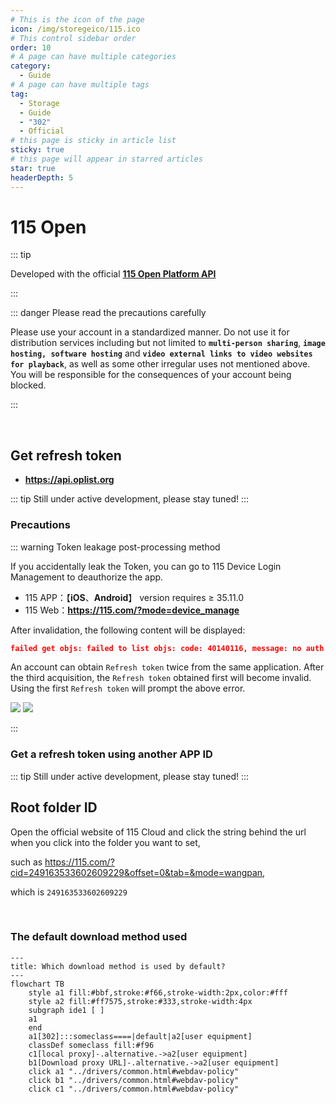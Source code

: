 ```yaml
---
# This is the icon of the page
icon: /img/storegeico/115.ico
# This control sidebar order
order: 10
# A page can have multiple categories
category:
  - Guide
# A page can have multiple tags
tag:
  - Storage
  - Guide
  - "302"
  - Official
# this page is sticky in article list
sticky: true
# this page will appear in starred articles
star: true
headerDepth: 5
---
```


# 115 Open

::: tip

Developed with the official [**115 Open Platform API**](https://open.115.com)

:::

::: danger Please read the precautions carefully

Please use your account in a standardized manner. Do not use it for distribution services including but not limited to **`multi-person sharing`**, **`image hosting, software hosting`** and **`video external links to video websites for playback`**, as well as some other irregular uses not mentioned above. You will be responsible for the consequences of your account being blocked.

:::

<br/>



## **Get refresh token**

- **https://api.oplist.org**

::: tip
Still under active development, please stay tuned!
:::

### **Precautions**

::: warning Token leakage post-processing method

If you accidentally leak the Token, you can go to 115 Device Login Management to deauthorize the app.

- 115 APP：【**iOS**、**Android**】 version requires ≥ 35.11.0
- 115 Web：**https://115.com/?mode=device_manage**

After invalidation, the following content will be displayed:

```json
failed get objs: failed to list objs: code: 40140116, message: no auth
```

An account can obtain `Refresh token` twice from the same application. After the third acquisition, the `Refresh token` obtained first will become invalid. Using the first `Refresh token` will prompt the above error.

![](/img/drivers/115/115_auth_b.png#light)
![](/img/drivers/115/115_auth_h.png#dark)

:::



### **Get a refresh token using another APP ID**

::: tip
Still under active development, please stay tuned!
:::

## **Root folder ID**

Open the official website of 115 Cloud and click the string behind the url when you click into the folder you want to set, 

such as <https://115.com/?cid=249163533602609229&offset=0&tab=&mode=wangpan>, 

which is `249163533602609229`



<br/>

### **The default download method used**

```mermaid
---
title: Which download method is used by default?
---
flowchart TB
    style a1 fill:#bbf,stroke:#f66,stroke-width:2px,color:#fff
    style a2 fill:#ff7575,stroke:#333,stroke-width:4px
    subgraph ide1 [ ]
    a1
    end
    a1[302]:::someclass====|default|a2[user equipment]
    classDef someclass fill:#f96
    c1[local proxy]-.alternative.->a2[user equipment]
    b1[Download proxy URL]-.alternative.->a2[user equipment]
    click a1 "../drivers/common.html#webdav-policy"
    click b1 "../drivers/common.html#webdav-policy"
    click c1 "../drivers/common.html#webdav-policy"
```
